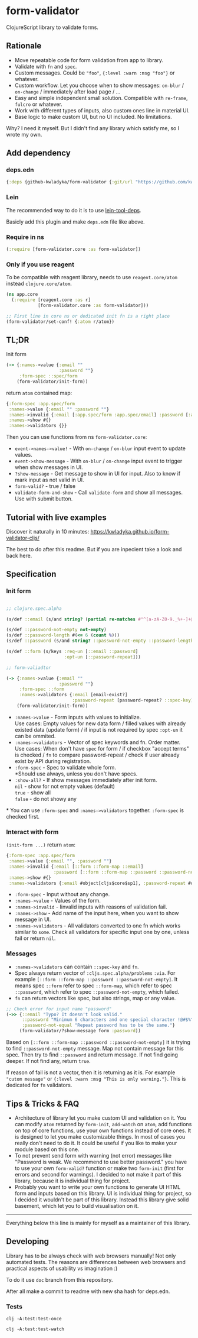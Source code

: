 # form-validator

ClojureScript library to validate forms.

## Rationale

- Move repeatable code for form validation from app to library.
- Validate with `fn` and `spec`.
- Custom messages. Could be `"foo"`, `{:level :warn :msg "foo"}` or whatever.
- Custom workflow. Let you choose when to show messages: `on-blur` / `on-change` / immediately after load page / ...
- Easy and simple independent small solution. Compatible with `re-frame`, `fulcro` or whatever.
- Work with different types of inputs, also custom ones line in material UI.
- Base logic to make custom UI, but no UI included. No limitations.

Why? I need it myself. But I didn't find any library which satisfy me, so I wrote my own.

## Add dependency

### deps.edn

```clojure
{:deps {github-kwladyka/form-validator {:git/url "https://github.com/kwladyka/form-validator-cljs" :sha "5917f9c4fc3c0ea0f22d71bc6a9f1c1257a72319"}}}
```

### Lein

The recommended way to do it is to use [lein-tool-deps](https://github.com/RickMoynihan/lein-tools-deps).

Basicly add this plugin and make `deps.edn` file like above.

### Require in ns

```clojure
(:require [form-validator.core :as form-validator])
```

### Only if you use reagent

To be compatible with reagent library, needs to use `reagent.core/atom` instead `clojure.core/atom`.

```clojure
(ns app.core
  (:require [reagent.core :as r]
            [form-validator.core :as form-validator]))

;; First line in core ns or dedicated init fn is a right place
(form-validator/set-conf! {:atom r/atom})
```

## TL;DR

Init form

```clojure
(-> {:names->value {:email ""
                    :password ""}
     :form-spec ::spec/form
    (form-validator/init-form))
```

return `atom` contained map:

```clojure
{:form-spec :app.spec/form
 :names->value {:email "" :password ""}
 :names->invalid {:email [:app.spec/form :app.spec/email] :password [:app.spec/form :app.spec/password :app.spec/password-not-empty]}
 :names->show #{}
 :names->validators {}}
 ```

Then you can use functions from ns `form-validator.core`:

- `event->names->value!` - With `on-change` / `on-blur` input event to update values.
- `event->show-message` - With `on-blur` / `on-change` input event to trigger when show messages in UI.
- `?show-message` - Get message to show in UI for input. Also to know if mark input as not valid in UI.
- `form-valid?` - true / false
- `validate-form-and-show` - Call `validate-form` and show all messages. Use with submit button.

## Tutorial with live examples

Discover it naturally in 10 minutes: https://kwladyka.github.io/form-validator-cljs/

The best to do after this readme. But if you are inpecient take a look and back here.

## Specification

### Init form

```clojure

;; clojure.spec.alpha

(s/def ::email (s/and string? (partial re-matches #"^[a-zA-Z0-9._%+-]+@[a-zA-Z0-9.-]+\.[a-zA-Z]{2,63}$")))

(s/def ::password-not-empty not-empty)
(s/def ::password-length #(<= 6 (count %)))
(s/def ::password (s/and string? ::password-not-empty ::password-length))

(s/def ::form (s/keys :req-un [::email ::password]
                      :opt-un [::password-repeat]))

;; form-valiadtor

(-> {:names->value {:email ""
                    :password ""}
     :form-spec ::form
     :names->validators {:email [email-exist?]
                         :password-repeat [password-repeat? ::spec-key]}}
    (form-validator/init-form))
```

- `:names->value` - Form inputs with values to initialize.  
Use cases: Empty values for new data form / filled values with already existed data (update form) / if input is not required by spec `:opt-un` it can be ommited.
- `:names->validators` - Vector of spec keywords and fn. Order matter.  
Use cases: When don't have `spec` for form / if checkbox "accept terms" is checked / `fn` to compare password-repeat / check if user already exist by API during registration.
- `:form-spec` - Spec to validate whole form.  
*Should use always, unless you don't have specs.
- `:show-all?` - If show messages immediately after init form.  
`nil` - show for not empty values (default)  
`true` - show all  
`false` - do not showy any

\* You can use `:form-spec` and `:names->validators` together. `:form-spec` is checked first.

### Interact with form

`(init-form ...)` return `atom`:

```clojure
{:form-spec :app.spec/form
 :names->value {:email "", :password ""}
 :names->invalid {:email [::form ::form-map ::email]
                  :password [::form ::form-map ::password ::password-not-empty]}
 :names->show #{}
 :names->validators {:email #object[cljs$core$sp1], :password-repeat #object[cljs$core$sp1]}}
 ```

- `:form-spec` - Input without any change.
- `:names->value` - Values of the form.
- `:names->invalid` - Iinvalid inputs with reasons of validation fail.
- `:names->show` - Add name of the input here, when you want to show message in UI.
- `:names->validators` - All validators converted to one fn which works similar to `some`. Check all validators for specific input one by one, unless fail or return `nil`.

### Messages

- `:names->validators` can contain `::spec-key` and `fn`.
- Spec always return vector of `:cljs.spec.alpha/problems` `:via`. For example `[::form ::form-map ::password ::password-not-empty]`. It means spec `::form` refer to spec `::form-map`, which refer to spec `::password`, which refer to spec `::password-not-empty`, which failed.
- `fn` can return vectors like spec, but also strings, map or any value.
```clojure
;; Check error for input name "password"
(->> {::email "Typo? It doesn't look valid."
      ::password "Minimum 6 characters and one special character !@#$%^&*."
      :password-not-equal "Repeat password has to be the same."}
     (form-validator/?show-message form :password))
```
Based on `[::form ::form-map ::password ::password-not-empty]` it is trying to find `::password-not-empty` message. Map not contain message for this spec. Then try to find `::password` and return message. If not find going deeper. If not find any, return `true`.

If reason of fail is not a vector, then it is returning as it is. For example `"cutom message"` or `{:level :warn :msg "This is only warning."}`. This is dedicated for `fn` validators.

## Tips & Tricks & FAQ

- Architecture of library let you make custom UI and validation on it. You can modify `atom` returned by `form-init`, `add-watch` on `atom`, add functions on top of core functions, use your own functions instead of core ones. It is designed to let you make customizable things. In most of cases you really don't need to do it. It could be useful if you like to make your module based on this one.
- To not prevent send form with warning (not error) messages like "Password is weak. We recommend to use better password." you have to use your own `form-valid?` function or make two `form-init` (first for errors and second for warnings). I decided to not make it part of this library, because it is individual thing for project.
- Probably you want to write your own functions to generate UI HTML form and inputs based on this library. UI is individual thing for project, so I decided it wouldn't be part of this library. Instead this library give solid basement, which let you to build visualisation on it.

---

Everything below this line is mainly for myself as a maintainer of this library.

## Developing

Library has to be always check with web browsers manually! Not only automated tests. The reasons are differences between web browsers and practical aspects of usability vs imagination :)

To do it use `doc` branch from this repository.

After all make a commit to readme with new sha hash for deps.edn.

### Tests

`clj -A:test:test-once`

`clj -A:test:test-watch`

